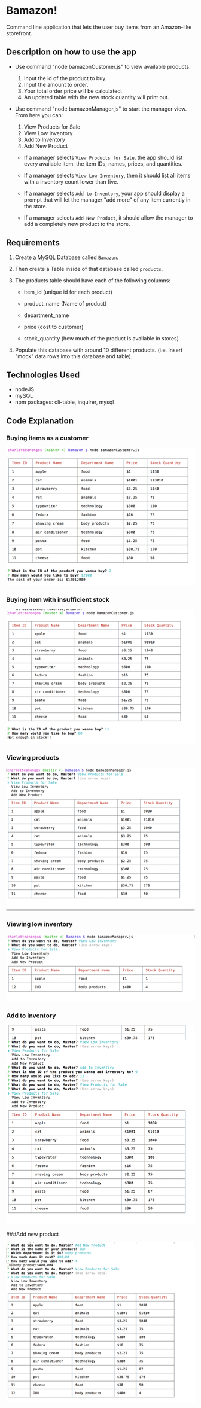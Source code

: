 # Bamazon!

Command line application that lets the user buy items from an Amazon-like storefront.

## Description on how to use the app

* Use command "node bamazonCustomer.js" to view available products.
	1. Input the id of the product to buy.
	2. Input the amount to order.
	3. Your total order price will be calculated.
	4. An updated table with the new stock quantity will print out.

* Use command "node bamazonManager.js" to start the manager view. From here you can:
	1. View Products for Sale
	2. View Low Inventory
	3. Add to Inventory
	4. Add New Product

  * If a manager selects `View Products for Sale`, the app should list every available item: the item IDs, names, prices, and quantities.

  * If a manager selects `View Low Inventory`, then it should list all items with a inventory count lower than five.

  * If a manager selects `Add to Inventory`, your app should display a prompt that will let the manager "add more" of any item currently in the store.

  * If a manager selects `Add New Product`, it should allow the manager to add a completely new product to the store.

## Requirements

1. Create a MySQL Database called `Bamazon`.

2. Then create a Table inside of that database called `products`.

3. The products table should have each of the following columns:

   * item_id (unique id for each product)

   * product_name (Name of product)

   * department_name

   * price (cost to customer)

   * stock_quantity (how much of the product is available in stores)

4. Populate this database with around 10 different products. (i.e. Insert "mock" data rows into this database and table).

## Technologies Used 
* nodeJS
* mySQL
* npm packages: cli-table, inquirer, mysql

## Code Explanation

### Buying items as a customer

![Buying items as a customer](images/buy_item.png)


### Buying item with insufficient stock

![Buying item with insufficient stock](images/insufficient_stock.png)


### Viewing products

![Viewing products](images/view_products.png)


### Viewing low inventory

![Viewing low inventory](images/low_inventory.png)


### Add to inventory

![Add to inventory](images/add_to_inventory.png)


###Add new product

![Add new product](images/add_new_product.png)

